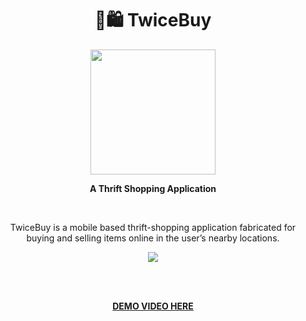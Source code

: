 <h1 align="center">🛒🛍 TwiceBuy</h1>
<p align="center"><img src="https://i.imgur.com/fXEDfN6.png" height="200"/></p>
<p align="center"><b>A Thrift Shopping Application</b></p><br>
<p align="center">TwiceBuy is a mobile based thrift-shopping application fabricated for buying and selling items online in the  user’s nearby locations.</p>
<p align="center"><img src="https://i.imgur.com/VsYUQvM.jpg" /></p>
<br><br>
<p align="center"><a href="https://drive.google.com/file/d/1YwSkR3SBRtogkCPEH3G_i2i3MVwm8uj6/view?usp=sharing"><b>DEMO VIDEO HERE</b></a></p>
